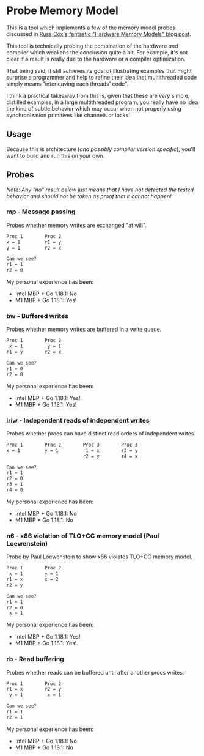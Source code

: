 # Probe Memory Model

This is a tool which implements a few of the memory model probes discussed in [Russ Cox's fantastic "Hardware Memory Models" blog post](https://research.swtch.com/hwmm).

This tool is technically probing the combination of the hardware _and_ compiler which weakens the conclusion quite a bit. For example, it's not clear if a result is really due to the hardware or a compiler optimization.

That being said, it still achieves its goal of illustrating examples that might surprise a programmer and help to refine their idea that multithreaded code simply means "interleaving each threads' code".

I think a practical takeaway from this is, given that these are _very_ simple, distilled examples, in a large multithreaded program, you really have no idea the kind of subtle behavior which may occur when not properly using synchronization primitives like channels or locks!

## Usage

Because this is architecture (_and possibly compiler version specific_), you'll want to build and run this on your own.

## Probes

_Note: Any "no" result below just means that I have not detected the tested behavior and should not be taken as proof that it cannot happen!_

### mp - Message passing

Probes whether memory writes are exchanged "at will".

```txt
Proc 1        Proc 2
x = 1         r1 = y
y = 1         r2 = x

Can we see?
r1 = 1
r2 = 0
```

My personal experience has been:
* Intel MBP + Go 1.18.1: No
* M1 MBP + Go 1.18.1: Yes!

### bw - Buffered writes

Probes whether memory writes are buffered in a write queue.

```txt
Proc 1        Proc 2
 x = 1         y = 1
r1 = y        r2 = x

Can we see?
r1 = 0
r2 = 0
```

My personal experience has been:
* Intel MBP + Go 1.18.1: Yes!
* M1 MBP + Go 1.18.1: Yes!

### iriw - Independent reads of independent writes

Probes whether procs can have distinct read orders of independent writes.

```txt
Proc 1        Proc 2        Proc 3        Proc 3
x = 1         y = 1         r1 = x        r3 = y
                            r2 = y        r4 = x

Can we see?
r1 = 1
r2 = 0
r3 = 1
r4 = 0
```

My personal experience has been:
* Intel MBP + Go 1.18.1: No
* M1 MBP + Go 1.18.1: No

### n6 - x86 violation of TLO+CC memory model (Paul Loewenstein)

Probe by Paul Loewenstein to show x86 violates TLO+CC memory model.

```txt
Proc 1        Proc 2
 x = 1        y = 1
r1 = x        x = 2
r2 = y

Can we see?
r1 = 1
r2 = 0
 x = 1
```

My personal experience has been:
* Intel MBP + Go 1.18.1: Yes!
* M1 MBP + Go 1.18.1: Yes!

### rb - Read buffering

Probes whether reads can be buffered until after another procs writes.

```txt
Proc 1        Proc 2
r1 = x        r2 = y
 y = 1         x = 1

Can we see?
r1 = 1
r2 = 1
```

My personal experience has been:
* Intel MBP + Go 1.18.1: No
* M1 MBP + Go 1.18.1: No
